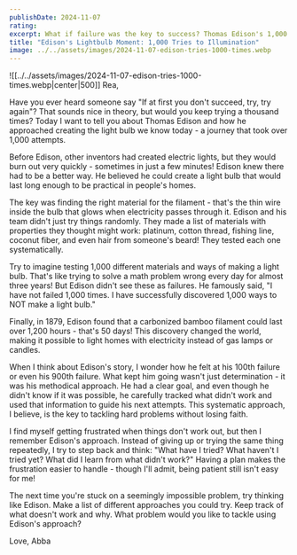 ```yaml
---
publishDate: 2024-11-07
rating: 
excerpt: What if failure was the key to success? Thomas Edison's 1,000 attempts to create a lasting light bulb reveal the power of persistence and systematic problem-solving.
title: "Edison's Lightbulb Moment: 1,000 Tries to Illumination"
image: ../../assets/images/2024-11-07-edison-tries-1000-times.webp
---
```

![[../../assets/images/2024-11-07-edison-tries-1000-times.webp|center|500]]
Rea,

Have you ever heard someone say "If at first you don't succeed, try, try again"? That sounds nice in theory, but would you keep trying a thousand times? Today I want to tell you about Thomas Edison and how he approached creating the light bulb we know today - a journey that took over 1,000 attempts.

Before Edison, other inventors had created electric lights, but they would burn out very quickly - sometimes in just a few minutes! Edison knew there had to be a better way. He believed he could create a light bulb that would last long enough to be practical in people's homes.

The key was finding the right material for the filament - that's the thin wire inside the bulb that glows when electricity passes through it. Edison and his team didn't just try things randomly. They made a list of materials with properties they thought might work: platinum, cotton thread, fishing line, coconut fiber, and even hair from someone's beard! They tested each one systematically.

Try to imagine testing 1,000 different materials and ways of making a light bulb. That's like trying to solve a math problem wrong every day for almost three years! But Edison didn't see these as failures. He famously said, "I have not failed 1,000 times. I have successfully discovered 1,000 ways to NOT make a light bulb."

Finally, in 1879, Edison found that a carbonized bamboo filament could last over 1,200 hours - that's 50 days! This discovery changed the world, making it possible to light homes with electricity instead of gas lamps or candles.

When I think about Edison's story, I wonder how he felt at his 100th failure or even his 900th failure. What kept him going wasn't just determination - it was his methodical approach. He had a clear goal, and even though he didn't know if it was possible, he carefully tracked what didn't work and used that information to guide his next attempts. This systematic approach, I believe, is the key to tackling hard problems without losing faith.

I find myself getting frustrated when things don't work out, but then I remember Edison's approach. Instead of giving up or trying the same thing repeatedly, I try to step back and think: "What have I tried? What haven't I tried yet? What did I learn from what didn't work?" Having a plan makes the frustration easier to handle - though I'll admit, being patient still isn't easy for me!

The next time you're stuck on a seemingly impossible problem, try thinking like Edison. Make a list of different approaches you could try. Keep track of what doesn't work and why. What problem would you like to tackle using Edison's approach?

Love,
Abba

